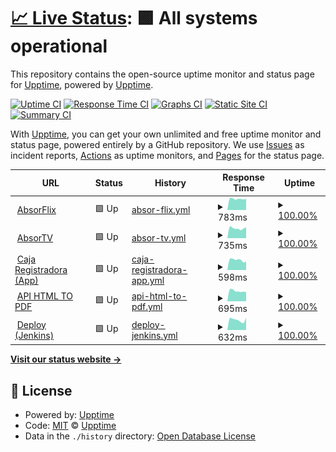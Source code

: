 # [📈 Live Status](https://demo.upptime.js.org): <!--live status--> **🟩 All systems operational**

This repository contains the open-source uptime monitor and status page for [Upptime](https://upptime.js.org), powered by [Upptime](https://github.com/upptime/upptime).

[![Uptime CI](https://github.com/Absortian/AbsorStatus/workflows/Uptime%20CI/badge.svg)](https://github.com/Absortian/AbsorStatus/actions?query=workflow%3A%22Uptime+CI%22)
[![Response Time CI](https://github.com/Absortian/AbsorStatus/workflows/Response%20Time%20CI/badge.svg)](https://github.com/Absortian/AbsorStatus/actions?query=workflow%3A%22Response+Time+CI%22)
[![Graphs CI](https://github.com/Absortian/AbsorStatus/workflows/Graphs%20CI/badge.svg)](https://github.com/Absortian/AbsorStatus/actions?query=workflow%3A%22Graphs+CI%22)
[![Static Site CI](https://github.com/Absortian/AbsorStatus/workflows/Static%20Site%20CI/badge.svg)](https://github.com/Absortian/AbsorStatus/actions?query=workflow%3A%22Static+Site+CI%22)
[![Summary CI](https://github.com/Absortian/AbsorStatus/workflows/Summary%20CI/badge.svg)](https://github.com/Absortian/AbsorStatus/actions?query=workflow%3A%22Summary+CI%22)

With [Upptime](https://upptime.js.org), you can get your own unlimited and free uptime monitor and status page, powered entirely by a GitHub repository. We use [Issues](https://github.com/upptime/upptime/issues) as incident reports, [Actions](https://github.com/Absortian/AbsorStatus/actions) as uptime monitors, and [Pages](https://demo.upptime.js.org) for the status page.

<!--start: status pages-->
<!-- This summary is generated by Upptime (https://github.com/upptime/upptime) -->
<!-- Do not edit this manually, your changes will be overwritten -->
<!-- prettier-ignore -->
| URL | Status | History | Response Time | Uptime |
| --- | ------ | ------- | ------------- | ------ |
| <img alt="" src="https://eu2.contabostorage.com/68e1ac55689b4b99a9a2ccd407d95b2a:branding-absor/logos/logo_transparent_little_white.png" height="13"> [AbsorFlix](https://player.absor.top) | 🟩 Up | [absor-flix.yml](https://github.com/absortian/AbsorStatus/commits/HEAD/history/absor-flix.yml) | <details><summary><img alt="Response time graph" src="./graphs/absor-flix/response-time-week.png" height="20"> 783ms</summary><br><a href="https://status.absor.top/history/absor-flix"><img alt="Response time 893" src="https://img.shields.io/endpoint?url=https%3A%2F%2Fraw.githubusercontent.com%2Fabsortian%2FAbsorStatus%2FHEAD%2Fapi%2Fabsor-flix%2Fresponse-time.json"></a><br><a href="https://status.absor.top/history/absor-flix"><img alt="24-hour response time 800" src="https://img.shields.io/endpoint?url=https%3A%2F%2Fraw.githubusercontent.com%2Fabsortian%2FAbsorStatus%2FHEAD%2Fapi%2Fabsor-flix%2Fresponse-time-day.json"></a><br><a href="https://status.absor.top/history/absor-flix"><img alt="7-day response time 783" src="https://img.shields.io/endpoint?url=https%3A%2F%2Fraw.githubusercontent.com%2Fabsortian%2FAbsorStatus%2FHEAD%2Fapi%2Fabsor-flix%2Fresponse-time-week.json"></a><br><a href="https://status.absor.top/history/absor-flix"><img alt="30-day response time 802" src="https://img.shields.io/endpoint?url=https%3A%2F%2Fraw.githubusercontent.com%2Fabsortian%2FAbsorStatus%2FHEAD%2Fapi%2Fabsor-flix%2Fresponse-time-month.json"></a><br><a href="https://status.absor.top/history/absor-flix"><img alt="1-year response time 898" src="https://img.shields.io/endpoint?url=https%3A%2F%2Fraw.githubusercontent.com%2Fabsortian%2FAbsorStatus%2FHEAD%2Fapi%2Fabsor-flix%2Fresponse-time-year.json"></a></details> | <details><summary><a href="https://status.absor.top/history/absor-flix">100.00%</a></summary><a href="https://status.absor.top/history/absor-flix"><img alt="All-time uptime 98.22%" src="https://img.shields.io/endpoint?url=https%3A%2F%2Fraw.githubusercontent.com%2Fabsortian%2FAbsorStatus%2FHEAD%2Fapi%2Fabsor-flix%2Fuptime.json"></a><br><a href="https://status.absor.top/history/absor-flix"><img alt="24-hour uptime 100.00%" src="https://img.shields.io/endpoint?url=https%3A%2F%2Fraw.githubusercontent.com%2Fabsortian%2FAbsorStatus%2FHEAD%2Fapi%2Fabsor-flix%2Fuptime-day.json"></a><br><a href="https://status.absor.top/history/absor-flix"><img alt="7-day uptime 100.00%" src="https://img.shields.io/endpoint?url=https%3A%2F%2Fraw.githubusercontent.com%2Fabsortian%2FAbsorStatus%2FHEAD%2Fapi%2Fabsor-flix%2Fuptime-week.json"></a><br><a href="https://status.absor.top/history/absor-flix"><img alt="30-day uptime 94.17%" src="https://img.shields.io/endpoint?url=https%3A%2F%2Fraw.githubusercontent.com%2Fabsortian%2FAbsorStatus%2FHEAD%2Fapi%2Fabsor-flix%2Fuptime-month.json"></a><br><a href="https://status.absor.top/history/absor-flix"><img alt="1-year uptime 98.08%" src="https://img.shields.io/endpoint?url=https%3A%2F%2Fraw.githubusercontent.com%2Fabsortian%2FAbsorStatus%2FHEAD%2Fapi%2Fabsor-flix%2Fuptime-year.json"></a></details>
| <img alt="" src="https://eu2.contabostorage.com/68e1ac55689b4b99a9a2ccd407d95b2a:branding-absor/logos/logo_transparent_little_white.png" height="13"> [AbsorTV](https://tv.absor.top/health-check) | 🟩 Up | [absor-tv.yml](https://github.com/absortian/AbsorStatus/commits/HEAD/history/absor-tv.yml) | <details><summary><img alt="Response time graph" src="./graphs/absor-tv/response-time-week.png" height="20"> 735ms</summary><br><a href="https://status.absor.top/history/absor-tv"><img alt="Response time 963" src="https://img.shields.io/endpoint?url=https%3A%2F%2Fraw.githubusercontent.com%2Fabsortian%2FAbsorStatus%2FHEAD%2Fapi%2Fabsor-tv%2Fresponse-time.json"></a><br><a href="https://status.absor.top/history/absor-tv"><img alt="24-hour response time 653" src="https://img.shields.io/endpoint?url=https%3A%2F%2Fraw.githubusercontent.com%2Fabsortian%2FAbsorStatus%2FHEAD%2Fapi%2Fabsor-tv%2Fresponse-time-day.json"></a><br><a href="https://status.absor.top/history/absor-tv"><img alt="7-day response time 735" src="https://img.shields.io/endpoint?url=https%3A%2F%2Fraw.githubusercontent.com%2Fabsortian%2FAbsorStatus%2FHEAD%2Fapi%2Fabsor-tv%2Fresponse-time-week.json"></a><br><a href="https://status.absor.top/history/absor-tv"><img alt="30-day response time 785" src="https://img.shields.io/endpoint?url=https%3A%2F%2Fraw.githubusercontent.com%2Fabsortian%2FAbsorStatus%2FHEAD%2Fapi%2Fabsor-tv%2Fresponse-time-month.json"></a><br><a href="https://status.absor.top/history/absor-tv"><img alt="1-year response time 972" src="https://img.shields.io/endpoint?url=https%3A%2F%2Fraw.githubusercontent.com%2Fabsortian%2FAbsorStatus%2FHEAD%2Fapi%2Fabsor-tv%2Fresponse-time-year.json"></a></details> | <details><summary><a href="https://status.absor.top/history/absor-tv">100.00%</a></summary><a href="https://status.absor.top/history/absor-tv"><img alt="All-time uptime 99.64%" src="https://img.shields.io/endpoint?url=https%3A%2F%2Fraw.githubusercontent.com%2Fabsortian%2FAbsorStatus%2FHEAD%2Fapi%2Fabsor-tv%2Fuptime.json"></a><br><a href="https://status.absor.top/history/absor-tv"><img alt="24-hour uptime 100.00%" src="https://img.shields.io/endpoint?url=https%3A%2F%2Fraw.githubusercontent.com%2Fabsortian%2FAbsorStatus%2FHEAD%2Fapi%2Fabsor-tv%2Fuptime-day.json"></a><br><a href="https://status.absor.top/history/absor-tv"><img alt="7-day uptime 100.00%" src="https://img.shields.io/endpoint?url=https%3A%2F%2Fraw.githubusercontent.com%2Fabsortian%2FAbsorStatus%2FHEAD%2Fapi%2Fabsor-tv%2Fuptime-week.json"></a><br><a href="https://status.absor.top/history/absor-tv"><img alt="30-day uptime 100.00%" src="https://img.shields.io/endpoint?url=https%3A%2F%2Fraw.githubusercontent.com%2Fabsortian%2FAbsorStatus%2FHEAD%2Fapi%2Fabsor-tv%2Fuptime-month.json"></a><br><a href="https://status.absor.top/history/absor-tv"><img alt="1-year uptime 99.62%" src="https://img.shields.io/endpoint?url=https%3A%2F%2Fraw.githubusercontent.com%2Fabsortian%2FAbsorStatus%2FHEAD%2Fapi%2Fabsor-tv%2Fuptime-year.json"></a></details>
| <img alt="" src="https://caja.absor.top/media/common/logo/logo.png" height="13"> [Caja Registradora (App)](https://caja.absor.top) | 🟩 Up | [caja-registradora-app.yml](https://github.com/absortian/AbsorStatus/commits/HEAD/history/caja-registradora-app.yml) | <details><summary><img alt="Response time graph" src="./graphs/caja-registradora-app/response-time-week.png" height="20"> 598ms</summary><br><a href="https://status.absor.top/history/caja-registradora-app"><img alt="Response time 818" src="https://img.shields.io/endpoint?url=https%3A%2F%2Fraw.githubusercontent.com%2Fabsortian%2FAbsorStatus%2FHEAD%2Fapi%2Fcaja-registradora-app%2Fresponse-time.json"></a><br><a href="https://status.absor.top/history/caja-registradora-app"><img alt="24-hour response time 528" src="https://img.shields.io/endpoint?url=https%3A%2F%2Fraw.githubusercontent.com%2Fabsortian%2FAbsorStatus%2FHEAD%2Fapi%2Fcaja-registradora-app%2Fresponse-time-day.json"></a><br><a href="https://status.absor.top/history/caja-registradora-app"><img alt="7-day response time 598" src="https://img.shields.io/endpoint?url=https%3A%2F%2Fraw.githubusercontent.com%2Fabsortian%2FAbsorStatus%2FHEAD%2Fapi%2Fcaja-registradora-app%2Fresponse-time-week.json"></a><br><a href="https://status.absor.top/history/caja-registradora-app"><img alt="30-day response time 627" src="https://img.shields.io/endpoint?url=https%3A%2F%2Fraw.githubusercontent.com%2Fabsortian%2FAbsorStatus%2FHEAD%2Fapi%2Fcaja-registradora-app%2Fresponse-time-month.json"></a><br><a href="https://status.absor.top/history/caja-registradora-app"><img alt="1-year response time 829" src="https://img.shields.io/endpoint?url=https%3A%2F%2Fraw.githubusercontent.com%2Fabsortian%2FAbsorStatus%2FHEAD%2Fapi%2Fcaja-registradora-app%2Fresponse-time-year.json"></a></details> | <details><summary><a href="https://status.absor.top/history/caja-registradora-app">100.00%</a></summary><a href="https://status.absor.top/history/caja-registradora-app"><img alt="All-time uptime 99.85%" src="https://img.shields.io/endpoint?url=https%3A%2F%2Fraw.githubusercontent.com%2Fabsortian%2FAbsorStatus%2FHEAD%2Fapi%2Fcaja-registradora-app%2Fuptime.json"></a><br><a href="https://status.absor.top/history/caja-registradora-app"><img alt="24-hour uptime 100.00%" src="https://img.shields.io/endpoint?url=https%3A%2F%2Fraw.githubusercontent.com%2Fabsortian%2FAbsorStatus%2FHEAD%2Fapi%2Fcaja-registradora-app%2Fuptime-day.json"></a><br><a href="https://status.absor.top/history/caja-registradora-app"><img alt="7-day uptime 100.00%" src="https://img.shields.io/endpoint?url=https%3A%2F%2Fraw.githubusercontent.com%2Fabsortian%2FAbsorStatus%2FHEAD%2Fapi%2Fcaja-registradora-app%2Fuptime-week.json"></a><br><a href="https://status.absor.top/history/caja-registradora-app"><img alt="30-day uptime 100.00%" src="https://img.shields.io/endpoint?url=https%3A%2F%2Fraw.githubusercontent.com%2Fabsortian%2FAbsorStatus%2FHEAD%2Fapi%2Fcaja-registradora-app%2Fuptime-month.json"></a><br><a href="https://status.absor.top/history/caja-registradora-app"><img alt="1-year uptime 99.84%" src="https://img.shields.io/endpoint?url=https%3A%2F%2Fraw.githubusercontent.com%2Fabsortian%2FAbsorStatus%2FHEAD%2Fapi%2Fcaja-registradora-app%2Fuptime-year.json"></a></details>
| <img alt="" src="https://htmltopdf.absor.top/media/common/logo/logo.png" height="13"> [API HTML TO PDF](https://htmltopdf.absor.top) | 🟩 Up | [api-html-to-pdf.yml](https://github.com/absortian/AbsorStatus/commits/HEAD/history/api-html-to-pdf.yml) | <details><summary><img alt="Response time graph" src="./graphs/api-html-to-pdf/response-time-week.png" height="20"> 695ms</summary><br><a href="https://status.absor.top/history/api-html-to-pdf"><img alt="Response time 828" src="https://img.shields.io/endpoint?url=https%3A%2F%2Fraw.githubusercontent.com%2Fabsortian%2FAbsorStatus%2FHEAD%2Fapi%2Fapi-html-to-pdf%2Fresponse-time.json"></a><br><a href="https://status.absor.top/history/api-html-to-pdf"><img alt="24-hour response time 645" src="https://img.shields.io/endpoint?url=https%3A%2F%2Fraw.githubusercontent.com%2Fabsortian%2FAbsorStatus%2FHEAD%2Fapi%2Fapi-html-to-pdf%2Fresponse-time-day.json"></a><br><a href="https://status.absor.top/history/api-html-to-pdf"><img alt="7-day response time 695" src="https://img.shields.io/endpoint?url=https%3A%2F%2Fraw.githubusercontent.com%2Fabsortian%2FAbsorStatus%2FHEAD%2Fapi%2Fapi-html-to-pdf%2Fresponse-time-week.json"></a><br><a href="https://status.absor.top/history/api-html-to-pdf"><img alt="30-day response time 750" src="https://img.shields.io/endpoint?url=https%3A%2F%2Fraw.githubusercontent.com%2Fabsortian%2FAbsorStatus%2FHEAD%2Fapi%2Fapi-html-to-pdf%2Fresponse-time-month.json"></a><br><a href="https://status.absor.top/history/api-html-to-pdf"><img alt="1-year response time 783" src="https://img.shields.io/endpoint?url=https%3A%2F%2Fraw.githubusercontent.com%2Fabsortian%2FAbsorStatus%2FHEAD%2Fapi%2Fapi-html-to-pdf%2Fresponse-time-year.json"></a></details> | <details><summary><a href="https://status.absor.top/history/api-html-to-pdf">100.00%</a></summary><a href="https://status.absor.top/history/api-html-to-pdf"><img alt="All-time uptime 99.73%" src="https://img.shields.io/endpoint?url=https%3A%2F%2Fraw.githubusercontent.com%2Fabsortian%2FAbsorStatus%2FHEAD%2Fapi%2Fapi-html-to-pdf%2Fuptime.json"></a><br><a href="https://status.absor.top/history/api-html-to-pdf"><img alt="24-hour uptime 100.00%" src="https://img.shields.io/endpoint?url=https%3A%2F%2Fraw.githubusercontent.com%2Fabsortian%2FAbsorStatus%2FHEAD%2Fapi%2Fapi-html-to-pdf%2Fuptime-day.json"></a><br><a href="https://status.absor.top/history/api-html-to-pdf"><img alt="7-day uptime 100.00%" src="https://img.shields.io/endpoint?url=https%3A%2F%2Fraw.githubusercontent.com%2Fabsortian%2FAbsorStatus%2FHEAD%2Fapi%2Fapi-html-to-pdf%2Fuptime-week.json"></a><br><a href="https://status.absor.top/history/api-html-to-pdf"><img alt="30-day uptime 100.00%" src="https://img.shields.io/endpoint?url=https%3A%2F%2Fraw.githubusercontent.com%2Fabsortian%2FAbsorStatus%2FHEAD%2Fapi%2Fapi-html-to-pdf%2Fuptime-month.json"></a><br><a href="https://status.absor.top/history/api-html-to-pdf"><img alt="1-year uptime 99.81%" src="https://img.shields.io/endpoint?url=https%3A%2F%2Fraw.githubusercontent.com%2Fabsortian%2FAbsorStatus%2FHEAD%2Fapi%2Fapi-html-to-pdf%2Fuptime-year.json"></a></details>
| <img alt="" src="https://deploy.absor.top/static/3cd36ed7/favicon.ico" height="13"> [Deploy (Jenkins)](https://deploy.absor.top/login?from=%2F) | 🟩 Up | [deploy-jenkins.yml](https://github.com/absortian/AbsorStatus/commits/HEAD/history/deploy-jenkins.yml) | <details><summary><img alt="Response time graph" src="./graphs/deploy-jenkins/response-time-week.png" height="20"> 632ms</summary><br><a href="https://status.absor.top/history/deploy-jenkins"><img alt="Response time 847" src="https://img.shields.io/endpoint?url=https%3A%2F%2Fraw.githubusercontent.com%2Fabsortian%2FAbsorStatus%2FHEAD%2Fapi%2Fdeploy-jenkins%2Fresponse-time.json"></a><br><a href="https://status.absor.top/history/deploy-jenkins"><img alt="24-hour response time 724" src="https://img.shields.io/endpoint?url=https%3A%2F%2Fraw.githubusercontent.com%2Fabsortian%2FAbsorStatus%2FHEAD%2Fapi%2Fdeploy-jenkins%2Fresponse-time-day.json"></a><br><a href="https://status.absor.top/history/deploy-jenkins"><img alt="7-day response time 632" src="https://img.shields.io/endpoint?url=https%3A%2F%2Fraw.githubusercontent.com%2Fabsortian%2FAbsorStatus%2FHEAD%2Fapi%2Fdeploy-jenkins%2Fresponse-time-week.json"></a><br><a href="https://status.absor.top/history/deploy-jenkins"><img alt="30-day response time 652" src="https://img.shields.io/endpoint?url=https%3A%2F%2Fraw.githubusercontent.com%2Fabsortian%2FAbsorStatus%2FHEAD%2Fapi%2Fdeploy-jenkins%2Fresponse-time-month.json"></a><br><a href="https://status.absor.top/history/deploy-jenkins"><img alt="1-year response time 735" src="https://img.shields.io/endpoint?url=https%3A%2F%2Fraw.githubusercontent.com%2Fabsortian%2FAbsorStatus%2FHEAD%2Fapi%2Fdeploy-jenkins%2Fresponse-time-year.json"></a></details> | <details><summary><a href="https://status.absor.top/history/deploy-jenkins">100.00%</a></summary><a href="https://status.absor.top/history/deploy-jenkins"><img alt="All-time uptime 98.99%" src="https://img.shields.io/endpoint?url=https%3A%2F%2Fraw.githubusercontent.com%2Fabsortian%2FAbsorStatus%2FHEAD%2Fapi%2Fdeploy-jenkins%2Fuptime.json"></a><br><a href="https://status.absor.top/history/deploy-jenkins"><img alt="24-hour uptime 100.00%" src="https://img.shields.io/endpoint?url=https%3A%2F%2Fraw.githubusercontent.com%2Fabsortian%2FAbsorStatus%2FHEAD%2Fapi%2Fdeploy-jenkins%2Fuptime-day.json"></a><br><a href="https://status.absor.top/history/deploy-jenkins"><img alt="7-day uptime 100.00%" src="https://img.shields.io/endpoint?url=https%3A%2F%2Fraw.githubusercontent.com%2Fabsortian%2FAbsorStatus%2FHEAD%2Fapi%2Fdeploy-jenkins%2Fuptime-week.json"></a><br><a href="https://status.absor.top/history/deploy-jenkins"><img alt="30-day uptime 100.00%" src="https://img.shields.io/endpoint?url=https%3A%2F%2Fraw.githubusercontent.com%2Fabsortian%2FAbsorStatus%2FHEAD%2Fapi%2Fdeploy-jenkins%2Fuptime-month.json"></a><br><a href="https://status.absor.top/history/deploy-jenkins"><img alt="1-year uptime 99.89%" src="https://img.shields.io/endpoint?url=https%3A%2F%2Fraw.githubusercontent.com%2Fabsortian%2FAbsorStatus%2FHEAD%2Fapi%2Fdeploy-jenkins%2Fuptime-year.json"></a></details>

<!--end: status pages-->

[**Visit our status website →**](https://demo.upptime.js.org)

## 📄 License

- Powered by: [Upptime](https://github.com/upptime/upptime)
- Code: [MIT](./LICENSE) © [Upptime](https://upptime.js.org)
- Data in the `./history` directory: [Open Database License](https://opendatacommons.org/licenses/odbl/1-0/)
